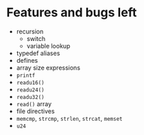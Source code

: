 
# Features and bugs left

- recursion
    - switch
    - variable lookup
- typedef aliases
- defines
- array size expressions
- `printf`
- `readu16()` 
- `readu24()` 
- `readu32()` 
- `read()` array
- file directives
- `memcmp`, `strcmp`, `strlen`, `strcat`, `memset`
- `u24`

